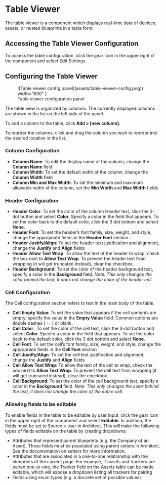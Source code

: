 # Table Viewer

The table viewer is a component which displays real-time data of devices, assets, or related blueprints in a table form.

## Accessing the Table Viewer Configuration

To access the table configuration, click the gear icon in the upper right of the component and select Edit Settings.

## Configuring the Table Viewer

<figure markdown>
![Table viewer config panel](assets/table-viewer-config.png){ width="600" }
  <figcaption>Table viewer configuration panel</figcaption>
</figure>
The table view is organized by columns. The currently displayed columns are shown in the list on the left side of the panel.

To add a column to the table, click **Add > [new column]**.

To reorder the columns, click and drag the column you wish to reorder into the desired location in the list.

### Column Configuration

* **Column Name**: To edit the display name of the column, change the **Column Name** field
* **Column Width**: To set the default width of the column, change the **Column Width** field
* **Column Min and Max Width**: To set the minimum and maximum allowable width of the column, set the **Min Width** and **Max Width** fields

### Header Configuration

* **Header Color**: To set the color of the column Header text, click the 3-dot button and select **Color**. Specify a color in the field that appears. To set the color back to the default color, click the 3 dot bottom and select **None**.
* **Header Font**: To set the header’s font family, size, weight, and style, change the appropriate fields in the **Header Font** section
* **Header Justify/Align**: To set the header text justification and alignment, change the **Justify** and **Align** fields
* **Header Allow Text Wrap**: To allow the text of the header to wrap, check the box next to **Allow Text Wrap**. To prevent the header text from wrapping (it will get truncated instead), clear the checkbox.
* **Header Background**: To set the color of the header background text, specify a color in the **Background** field. *Note: This only changes the color behind the text, it does not change the color of the header cell.*

### Cell Configuration

The Cell configuration section refers to text in the main body of the table. 

* **Cell Empty Value**: To set the value that appears if the cell contents are empty, specify the value in the **Empty Value** field. Common options are double dashes ( `--` ) or blank.
* **Cell Color**:  To set the color of the cell text, click the 3-dot button and select **Color**. Specify a color in the field that appears. To set the color back to the default color, click the 3 dot bottom and select **None**.
* **Cell Font**: To set the cell’s font family, size, weight, and style, change the appropriate fields in the **Cell Font** section
* **Cell Justify/Align**: To set the cell text justification and alignment, change the **Justify** and **Align** fields
* **Cell Allow Text Wrap**: To allow the text of the cell to wrap, check the box next to **Allow Text Wrap**. To prevent the cell text from wrapping (it will get truncated instead), clear the checkbox.
* **Cell Background**: To set the color of the cell background text, specify a color in the **Background** field. *Note: This only changes the color behind the text, it does not change the color of the entire cell.*

### Allowing fields to be editable

To enable fields in the table to be editable by user input, click the gear icon in the upper right of the component and select **Editable**. In addition, the fields must be set to Source = `User` in Architect. This will make the following types of fields editable on the table by creating dropdowns:

* Attributes that represent parent blueprints (e.g. the Company of an Asset). These fields must be populated using parent setters in Architect. See the documentation on setters for more information.
* Attributes that are associated in a one-to-one relationship with the blueprints of the current page. For example, if assets and trackers are paired one-to-one, the Tracker field on the Assets table can be made editable, which will expose a dropdown listing all trackers for pairing
* Fields using enum types (e.g. a discrete set of possible values)